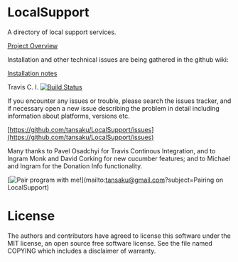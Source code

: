 LocalSupport
============

A directory of local support services. 

[Project Overview](https://sites.google.com/site/saasellsprojects/projects/local-support/getting-started---project-overview)

Installation and other technical issues are being gathered in the github wiki:

[Installation notes](https://github.com/tansaku/LocalSupport/wiki/installation)

Travis C. I. [![Build Status](https://travis-ci.org/tansaku/LocalSupport.png)](https://travis-ci.org/tansaku/LocalSupport)

If you encounter any issues or trouble, please search the issues tracker, and if necessary open a new issue describing the problem in detail including information about platforms, versions etc. 

[https://github.com/tansaku/LocalSupport/issues](https://github.com/tansaku/LocalSupport/issues)

Many thanks to Pavel Osadchyi for Travis Continous Integration, and to Ingram Monk and David Corking for new cucumber features; and to Michael and Ingram for the Donation Info functionality.

[![Pair program with me!](http://pairprogramwith.me/badge.png)](mailto:tansaku@gmail.com?subject=Pairing on LocalSupport)

License
=======

The authors and contributors have agreed to license this software
under the MIT license, an open source free software license. See the
file named COPYING which includes a disclaimer of warranty.
